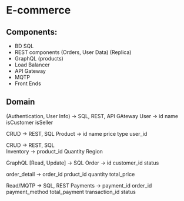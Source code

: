 # E-commerce

## Components: 

 - BD SQL
 - REST components (Orders, User Data) (Replica)
 - GraphQL (products)
 - Load Balancer
 - API Gateway
 - MQTP
 - Front Ends


 ## Domain

(Authentication, User Info) -> SQL, REST, API GAteway
 User -> id 
        name
        isCustomer
        isSeller

CRUD -> REST, SQL
 Product -> id
             name
             price
             type
             user_id


CRUD -> REST, SQL  
Inventory -> product_id
             Quantity
             Region


GraphQL [Read, Update] -> SQL
Order -> id
         customer_id
         status
        

order_detail -> order_id
                prduct_id
                quantity
                total_price


Read/MQTP -> SQL, REST
Payments -> payment_id
            order_id
            payment_method
            total_payment
            transaction_id
            status